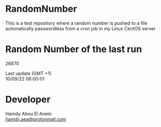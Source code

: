 # RandomNumber    
This is a test repository where a random number is pushed to a file automatically passwordless from a cron job in my Linux CentOS server    
# Random Number of the last run   
26870
      
Last update (GMT +1)    
10/09/22 06:00:01
# Developer    
Hamdy Abou El Anein   
hamdy.aea@protonmail.com
